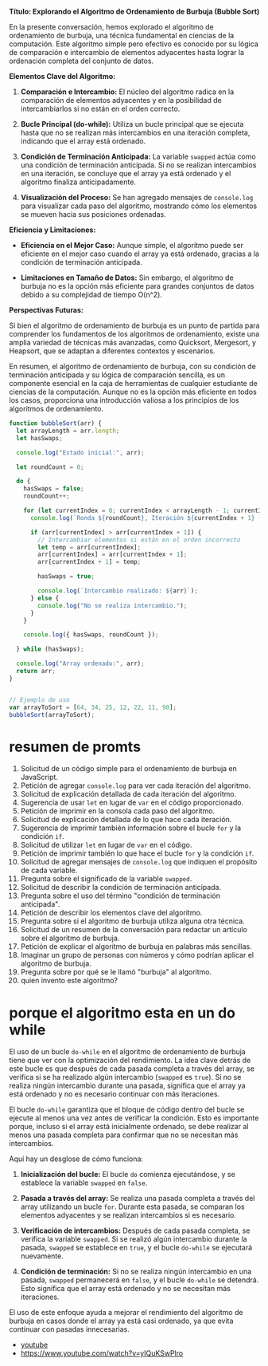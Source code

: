 **Título: Explorando el Algoritmo de Ordenamiento de Burbuja (Bubble Sort)**

En la presente conversación, hemos explorado el algoritmo de ordenamiento de burbuja, una técnica fundamental en ciencias de la computación. Este algoritmo simple pero efectivo es conocido por su lógica de comparación e intercambio de elementos adyacentes hasta lograr la ordenación completa del conjunto de datos.

**Elementos Clave del Algoritmo:**

1. **Comparación e Intercambio:** El núcleo del algoritmo radica en la comparación de elementos adyacentes y en la posibilidad de intercambiarlos si no están en el orden correcto.

2. **Bucle Principal (do-while):** Utiliza un bucle principal que se ejecuta hasta que no se realizan más intercambios en una iteración completa, indicando que el array está ordenado.

3. **Condición de Terminación Anticipada:** La variable `swapped` actúa como una condición de terminación anticipada. Si no se realizan intercambios en una iteración, se concluye que el array ya está ordenado y el algoritmo finaliza anticipadamente.

4. **Visualización del Proceso:** Se han agregado mensajes de `console.log` para visualizar cada paso del algoritmo, mostrando cómo los elementos se mueven hacia sus posiciones ordenadas.

**Eficiencia y Limitaciones:**

- **Eficiencia en el Mejor Caso:** Aunque simple, el algoritmo puede ser eficiente en el mejor caso cuando el array ya está ordenado, gracias a la condición de terminación anticipada.

- **Limitaciones en Tamaño de Datos:** Sin embargo, el algoritmo de burbuja no es la opción más eficiente para grandes conjuntos de datos debido a su complejidad de tiempo O(n^2).

**Perspectivas Futuras:**

Si bien el algoritmo de ordenamiento de burbuja es un punto de partida para comprender los fundamentos de los algoritmos de ordenamiento, existe una amplia variedad de técnicas más avanzadas, como Quicksort, Mergesort, y Heapsort, que se adaptan a diferentes contextos y escenarios.

En resumen, el algoritmo de ordenamiento de burbuja, con su condición de terminación anticipada y su lógica de comparación sencilla, es un componente esencial en la caja de herramientas de cualquier estudiante de ciencias de la computación. Aunque no es la opción más eficiente en todos los casos, proporciona una introducción valiosa a los principios de los algoritmos de ordenamiento.

```javascript
function bubbleSort(arr) {
  let arrayLength = arr.length;
  let hasSwaps;

  console.log("Estado inicial:", arr);

  let roundCount = 0;

  do {
    hasSwaps = false;
    roundCount++;

    for (let currentIndex = 0; currentIndex < arrayLength - 1; currentIndex++) {
      console.log(`Ronda ${roundCount}, Iteración ${currentIndex + 1} - Comparando ${arr[currentIndex]} y ${arr[currentIndex + 1]}`);

      if (arr[currentIndex] > arr[currentIndex + 1]) {
        // Intercambiar elementos si están en el orden incorrecto
        let temp = arr[currentIndex];
        arr[currentIndex] = arr[currentIndex + 1];
        arr[currentIndex + 1] = temp;

        hasSwaps = true;

        console.log(`Intercambio realizado: ${arr}`);
      } else {
        console.log("No se realiza intercambio.");
      }
    }

    console.log({ hasSwaps, roundCount });

  } while (hasSwaps);

  console.log("Array ordenado:", arr);
  return arr;
}


// Ejemplo de uso
var arrayToSort = [64, 34, 25, 12, 22, 11, 90];
bubbleSort(arrayToSort);
```

# resumen de promts

1. Solicitud de un código simple para el ordenamiento de burbuja en JavaScript.
2. Petición de agregar `console.log` para ver cada iteración del algoritmo.
3. Solicitud de explicación detallada de cada iteración del algoritmo.
4. Sugerencia de usar `let` en lugar de `var` en el código proporcionado.
5. Petición de imprimir en la consola cada paso del algoritmo.
6. Solicitud de explicación detallada de lo que hace cada iteración.
7. Sugerencia de imprimir también información sobre el bucle `for` y la condición `if`.
8. Solicitud de utilizar `let` en lugar de `var` en el código.
9. Petición de imprimir también lo que hace el bucle `for` y la condición `if`.
10. Solicitud de agregar mensajes de `console.log` que indiquen el propósito de cada variable.
11. Pregunta sobre el significado de la variable `swapped`.
12. Solicitud de describir la condición de terminación anticipada.
13. Pregunta sobre el uso del término "condición de terminación anticipada".
14. Petición de describir los elementos clave del algoritmo.
15. Pregunta sobre si el algoritmo de burbuja utiliza alguna otra técnica.
16. Solicitud de un resumen de la conversación para redactar un artículo sobre el algoritmo de burbuja.
17. Petición de explicar el algoritmo de burbuja en palabras más sencillas.
18. Imaginar un grupo de personas con números y cómo podrían aplicar el algoritmo de burbuja.
19. Pregunta sobre por qué se le llamó "burbuja" al algoritmo.
20. quien invento este algoritmo?



# porque el algoritmo esta en un do while

El uso de un bucle `do-while` en el algoritmo de ordenamiento de burbuja tiene que ver con la optimización del rendimiento. La idea clave detrás de este bucle es que después de cada pasada completa a través del array, se verifica si se ha realizado algún intercambio (`swapped` es `true`). Si no se realiza ningún intercambio durante una pasada, significa que el array ya está ordenado y no es necesario continuar con más iteraciones.

El bucle `do-while` garantiza que el bloque de código dentro del bucle se ejecute al menos una vez antes de verificar la condición. Esto es importante porque, incluso si el array está inicialmente ordenado, se debe realizar al menos una pasada completa para confirmar que no se necesitan más intercambios.

Aquí hay un desglose de cómo funciona:

1. **Inicialización del bucle:** El bucle `do` comienza ejecutándose, y se establece la variable `swapped` en `false`.

2. **Pasada a través del array:** Se realiza una pasada completa a través del array utilizando un bucle `for`. Durante esta pasada, se comparan los elementos adyacentes y se realizan intercambios si es necesario.

3. **Verificación de intercambios:** Después de cada pasada completa, se verifica la variable `swapped`. Si se realizó algún intercambio durante la pasada, `swapped` se establece en `true`, y el bucle `do-while` se ejecutará nuevamente.

4. **Condición de terminación:** Si no se realiza ningún intercambio en una pasada, `swapped` permanecerá en `false`, y el bucle `do-while` se detendrá. Esto significa que el array está ordenado y no se necesitan más iteraciones.

El uso de este enfoque ayuda a mejorar el rendimiento del algoritmo de burbuja en casos donde el array ya está casi ordenado, ya que evita continuar con pasadas innecesarias.

- [youtube](https://www.youtube.com/watch?v=JP5KkzdUEYI)
- https://www.youtube.com/watch?v=yIQuKSwPlro